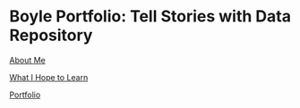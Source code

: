 # Boyle Portfolio: Tell Stories with Data Repository

[About Me](/AboutMe.md)

[What I Hope to Learn](/HopeToLearn.md)

[Portfolio](/Portfolio.md)
